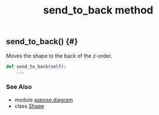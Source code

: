 ﻿---
title: send_to_back method
second_title: Aspose.Diagram for Python via .NET API References
description: 
type: docs
weight: 230
url: /python-net/aspose.diagram/shape/send_to_back/
is_root: false
---

## send_to_back() {#}

Moves the shape to the back of the z-order.



```python
def send_to_back(self):
    ...
```





### See Also
* module [aspose.diagram](../../)
* class [Shape](/diagram/python-net/aspose.diagram/shape)
